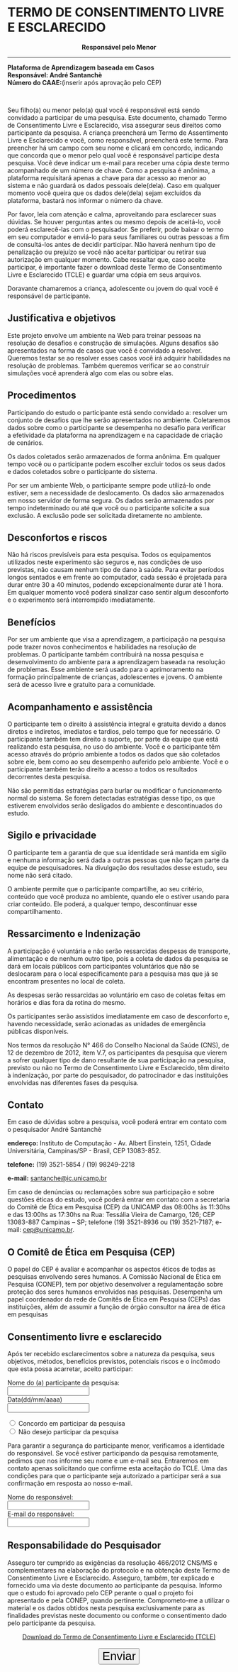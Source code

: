 # TERMO DE CONSENTIMENTO LIVRE E ESCLARECIDO

<p align="center">
	<b>Responsável pelo Menor</b> <br> <hr>
	<b>Plataforma de Aprendizagem baseada em Casos</b> <br>
	<b>Responsável: André Santanchè</b> <br>
	<b>Número do CAAE:</b>(inserir após aprovação pelo CEP) <br>
</p>
<br>

Seu filho(a) ou menor pelo(a) qual você é responsável está sendo convidado a participar de uma pesquisa. Este documento, chamado Termo de Consentimento Livre e Esclarecido, visa assegurar seus direitos como participante da pesquisa. A criança preencherá um Termo de Assentimento Livre e Esclarecido e você, como responsável, preencherá este termo. Para preencher há um campo com seu nome e clicará em concordo, indicando que concorda que o menor pelo qual você é responsável participe desta pesquisa. Você deve indicar um e-mail para receber uma cópia deste termo acompanhado de um número de chave. Como a pesquisa é anônima, a plataforma requisitará apenas a chave para dar acesso ao menor ao sistema e não guardará os dados pessoais dele(dela). Caso em qualquer momento você queira que os dados dele(dela) sejam excluídos da plataforma, bastará nos informar o número da chave.

Por favor, leia com atenção e calma, aproveitando para esclarecer suas dúvidas. Se houver perguntas antes ou mesmo depois de aceitá-lo, você poderá esclarecê-las com o pesquisador. Se preferir, pode baixar o termo em seu computador e enviá-lo para seus familiares ou outras pessoas a fim de consultá-los antes de decidir participar. Não haverá nenhum tipo de penalização ou prejuízo se você não aceitar participar ou retirar sua autorização em qualquer momento. Cabe ressaltar que, caso aceite participar, é importante fazer o download deste Termo de Consentimento Livre e Esclarecido (TCLE) e guardar uma cópia em seus arquivos.

Doravante chamaremos a criança, adolescente ou jovem do qual você é responsável de participante.

## Justificativa e objetivos

Este projeto envolve um ambiente na Web para treinar pessoas na resolução de desafios e construção de simulações. Alguns desafios são apresentados na forma de casos que você é convidado a resolver. Queremos testar se ao resolver esses casos você irá adquirir habilidades na resolução de problemas. Também queremos verificar se ao construir simulações você aprenderá algo com elas ou sobre elas.

## Procedimentos

Participando do estudo o participante está sendo convidado a: resolver um conjunto de desafios que lhe serão apresentados no ambiente. Coletaremos dados sobre como o participante se desempenha no desafio para verificar a efetividade da plataforma na aprendizagem e na capacidade de criação de cenários.

Os dados coletados serão armazenados de forma anônima. Em qualquer tempo você ou o participante podem escolher excluir todos os seus dados e dados coletados sobre o participante do sistema.

Por ser um ambiente Web, o participante sempre pode utilizá-lo onde estiver, sem a necessidade de deslocamento. Os dados são armazenados em nosso servidor de forma segura. Os dados serão armazenados por tempo indeterminado ou até que você ou o participante solicite a sua exclusão. A exclusão pode ser solicitada diretamente no ambiente.

## Desconfortos e riscos

Não há riscos previsíveis para esta pesquisa. Todos os equipamentos utilizados neste experimento são  seguros e, nas condições de uso previstas, não causam nenhum tipo de dano  à saúde. Para evitar períodos longos sentados e em frente ao computador, cada sessão é projetada para durar entre 30 a 40 minutos, podendo excepcionalmente durar até 1 hora. Em qualquer momento você poderá sinalizar caso sentir algum desconforto e o experimento será interrompido imediatamente.

## Benefícios

Por ser um ambiente que visa a aprendizagem, a participação na pesquisa pode trazer novos conhecimentos e habilidades na resolução de problemas. O participante também contribuirá na nossa pesquisa e desenvolvimento do ambiente para a aprendizagem baseada na resolução de problemas. Esse ambiente será usado para o aprimoramento na formação principalmente de crianças, adolescentes e jovens. O ambiente será de acesso livre e gratuito para a comunidade.

## Acompanhamento e assistência

O participante tem o direito à assistência integral e gratuita devido a danos diretos e indiretos, imediatos e tardios, pelo tempo que for necessário. O participante também tem direito a suporte, por parte da equipe que está realizando esta pesquisa, no uso do ambiente. Você e o participante têm acesso através do próprio ambiente a todos os dados que são coletados sobre ele, bem como ao seu desempenho auferido pelo ambiente. Você e o participante também terão direito a acesso a todos os resultados decorrentes desta pesquisa.

Não são permitidas estratégias para burlar ou modificar o funcionamento normal do sistema. Se forem detectadas estratégias desse tipo, os que estiverem envolvidos serão desligados do ambiente e descontinuados do estudo.

## Sigilo e privacidade

O participante tem a garantia de que sua identidade será mantida em sigilo e nenhuma informação será dada a outras pessoas que não façam parte da equipe de pesquisadores. Na divulgação dos resultados desse estudo, seu nome não será citado.

O ambiente permite que o participante compartilhe, ao seu critério, conteúdo que você produza no ambiente, quando ele o estiver usando para criar conteúdo. Ele poderá, a qualquer tempo, descontinuar esse compartilhamento.

## Ressarcimento e Indenização

A participação é voluntária e não serão ressarcidas despesas de transporte, alimentação e de nenhum outro tipo, pois a coleta de dados da pesquisa se dará em locais públicos com participantes voluntários que não se deslocaram para o local especificamente para a pesquisa mas que já se encontram presentes no local de coleta.

As despesas serão ressarcidas ao voluntário em caso de coletas feitas em horários e dias fora da rotina do mesmo.

Os participantes serão assistidos imediatamente em caso de desconforto e, havendo necessidade, serão acionadas as unidades de emergência públicas disponíveis.

Nos termos da resolução N° 466 do Conselho Nacional da Saúde (CNS), de 12 de dezembro de 2012, item V.7, os participantes da pesquisa que vierem a sofrer qualquer tipo de dano resultante de sua participação na pesquisa, previsto ou não no Termo de Consentimento Livre e Esclarecido, têm direito à indenização, por parte do pesquisador, do patrocinador e das instituições envolvidas nas diferentes fases da pesquisa.

## Contato

Em caso de dúvidas sobre a pesquisa, você poderá entrar em contato com o pesquisador André Santanchè

**endereço:** Instituto de Computação - Av. Albert Einstein, 1251, Cidade Universitária, Campinas/SP - Brasil, CEP 13083-852.

**telefone:** (19) 3521-5854 / (19) 98249-2218

**e-mail:** santanche@ic.unicamp.br

Em caso de denúncias ou reclamações sobre sua participação e sobre questões éticas do estudo, você poderá entrar em contato com a secretaria do Comitê de Ética em Pesquisa (CEP) da UNICAMP das 08:00hs às 11:30hs e das 13:00hs as 17:30hs na Rua: Tessália Vieira de Camargo, 126; CEP 13083-887 Campinas – SP; telefone (19) 3521-8936 ou (19) 3521-7187; e-mail: [cep@unicamp.br](mailto:cep@unicamp.br).

## O Comitê de Ética em Pesquisa (CEP)

O papel do CEP é avaliar e acompanhar os aspectos éticos de todas as pesquisas envolvendo seres humanos. A Comissão Nacional de Ética em Pesquisa (CONEP), tem por objetivo desenvolver a regulamentação sobre proteção dos seres humanos envolvidos nas pesquisas. Desempenha um papel coordenador da rede de Comitês de Ética em Pesquisa (CEPs) das instituições, além de assumir a função de órgão consultor na área de ética em pesquisas

## Consentimento livre e esclarecido

Após ter recebido esclarecimentos sobre a natureza da pesquisa, seus objetivos, métodos, benefícios previstos, potenciais riscos e o incômodo que esta possa acarretar, aceito participar:

 <label for="fname">Nome do (a) participante da pesquisa:</label><br>
 <input type="text" id="fname" name="fname"><br>
 <label for="fname">Data(dd/mm/aaaa)</label><br>
 <input type="text" id="fname" name="fname"><br>

 <input type="radio" id="agree" name="fav_language" value="agree"> Concordo em participar da pesquisa <br>
 <input type="radio" id="agree" name="fav_language" value="agree"> Não desejo participar da pesquisa <br>


Para garantir a segurança do participante menor, verificamos a identidade do responsável. Se você estiver participando da pesquisa remotamente, pedimos que nos informe seu nome e um e-mail seu. Entraremos em contato apenas solicitando que confirme esta aceitação do TCLE. Uma das condições para que o participante seja autorizado a participar será a sua confirmação em resposta ao nosso e-mail.



 Nome do responsável:<br>
<input type="text" id="fname" name="fname"><br>
E-mail do responsável:<br>
<input type="text" id="fname" name="fname"><br>


## Responsabilidade do Pesquisador

Asseguro ter cumprido as exigências da resolução 466/2012 CNS/MS e complementares na elaboração do protocolo e na obtenção deste Termo de Consentimento Livre e Esclarecido. Asseguro, também, ter explicado e fornecido uma via deste documento ao participante da pesquisa. Informo que o estudo foi aprovado pelo CEP perante o qual o projeto foi apresentado e pela CONEP, quando pertinente. Comprometo-me a utilizar o material e os dados obtidos nesta pesquisa exclusivamente para as finalidades previstas neste documento ou conforme o consentimento dado pelo participante da pesquisa.





<div style="text-align:center;">
<a href="www.google.com">Download do Termo de Consentimento Livre e Esclarecido (TCLE)</a><br><br>
<button type="button" onclick="alert('Hello world!')" style="font-size:20pt;">Enviar</button>
</div>
